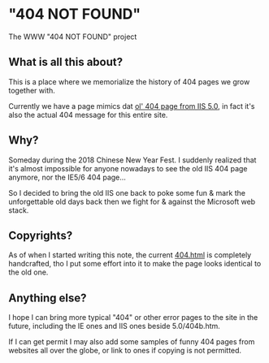 # "404 NOT FOUND"
The WWW "404 NOT FOUND" project

## What is all this about?
This is a place where we memorialize the history of 404 pages we grow together with.

Currently we have a page mimics dat [ol' 404 page from IIS 5.0](404.html), in fact it's also the actual 404 message for this entire site.

## Why?
Someday during the 2018 Chinese New Year Fest. I suddenly realized that it's almost impossible for anyone nowadays to see the old IIS 404 page anymore, nor the IE5/6 404 page...

So I decided to bring the old IIS one back to poke some fun & mark the unforgettable old days back then we fight for & against the Microsoft web stack.

## Copyrights?
As of when I started writing this note, the current [404.html](404.html) is completely handcrafted, tho I put some effort into it to make the page looks identical to the old one.

## Anything else?
I hope I can bring more typical "404" or other error pages to the site in the future, including the IE ones and IIS ones beside 5.0/404b.htm.

If I can get permit I may also add some samples of funny 404 pages from websites all over the globe, or link to ones if copying is not permitted.
